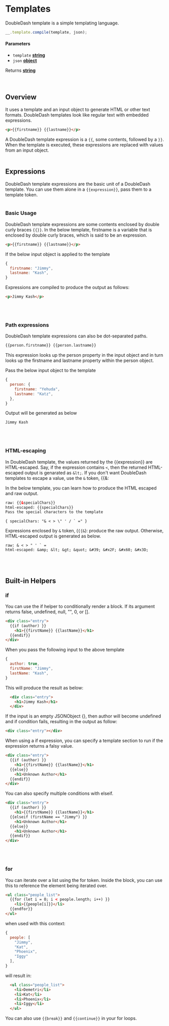 # Templates

DoubleDash template is a simple templating language.

```js
__.template.compile(template, json);
```

#### Parameters

*   `template` **[string](https://developer.mozilla.org/docs/Web/JavaScript/Reference/Global_Objects/String)** 
*   `json` **[object](https://developer.mozilla.org/docs/Web/JavaScript/Reference/Global_Objects/Object)** 

Returns **[string](https://developer.mozilla.org/docs/Web/JavaScript/Reference/Global_Objects/String)**  
<br>
<br>

## Overview

It uses a template and an input object to generate HTML or other text formats. DoubleDash templates look like regular text with embedded expressions.

```html
<p>{{firstname}} {{lastname}}</p>
```

A DoubleDash template expression is a `{{`, some contents, followed by a `}}`. When the template is executed, these expressions are replaced with values from an input object.
<br>
<br>

## Expressions
DoubleDash template expressions are the basic unit of a DoubleDash template. You can use them alone in a `{{expression}}`, pass them to a template token.
<br>
<br>

### Basic Usage

DoubleDash template expressions are some contents enclosed by double curly braces `{{}}`. In the below template, firstname is a variable that is enclosed by double curly braces, which is said to be an expression.

```html
<p>{{firstname}} {{lastname}}</p>
```

If the below input object is applied to the template
```js
{
  firstname: "Jimmy",
  lastname: "Kash",
}
```

Expressions are compiled to produce the output as follows:
```html
<p>Jimmy Kash</p>
```
<br>
<br>

### Path expressions

DoubleDash template expressions can also be dot-separated paths.

```html
{{person.firstname}} {{person.lastname}}
```

This expression looks up the person property in the input object and in turn looks up the firstname and lastname property within the person object.

Pass the below input object to the template
```js
{
  person: {
    firstname: "Yehuda",
    lastname: "Katz",
  },
}
```

Output will be generated as below
```html
Jimmy Kash
```
<br>
<br>

### HTML-escaping

In DoubleDash template, the values returned by the {{expression}} are HTML-escaped. Say, if the expression contains `<`, then the returned HTML-escaped output is genarated as `&lt;`. If you don't want DoubleDash templates to escape a value, use the `&` token, {{&:

In the below template, you can learn how to produce the HTML escaped and raw output.

```html
raw: {{&specialChars}}
html-escaped: {{specialChars}}
Pass the special characters to the template
```

```
{ specialChars: "& < > \" ' / ` =" }
```
Expressions enclosed by `&` token, (`{{&`): produce the raw output. Otherwise, HTML-escaped output is generated as below.

```
raw: & < > " ' ` =
html-escaped: &amp; &lt; &gt; &quot; &#39; &#x2F; &#x60; &#x3D;
```
<br>
<br>

## Built-in Helpers

### if

You can use the if helper to conditionally render a block. If its argument returns false, undefined, null, "", 0, or [].

```html
<div class="entry">
  {{if (author) }}
    <h1>{{firstName}} {{lastName}}</h1>
  {{endif}}
</div>
```

When you pass the following input to the above template
```js
{
  author: true,
  firstName: "Jimmy",
  lastName: "Kash",
}
```

This will produce the result as below:
```html
  <div class="entry">
    <h1>Jimmy Kash</h1>
  </div>
```

If the input is an empty JSONObject {}, then author will become undefined and if condition fails, resulting in the output as follow:
```html
<div class="entry"></div>
```

When using a if expression, you can specify a template section to run if the expression returns a falsy value.
```html
<div class="entry">
  {{if (author) }}
    <h1>{{firstName}} {{lastName}}</h1>
  {{else}}
    <h1>Unknown Author</h1>
  {{endif}}
</div>
```

You can also specify multiple conditions with elseif.
```html
<div class="entry">
  {{if (author) }}
    <h1>{{firstName}} {{lastName}}</h1>
  {{elseif (firstName == "Jimmy") }}
    <h1>Unknown Author</h1>
  {{else}}
    <h1>Unknown Author</h1>
  {{endif}}
</div>
```
<br>
<br>

### for

You can iterate over a list using the for token. Inside the block, you can use this to reference the element being iterated over.
```html
<ul class="people_list">
  {{for (let i = 0; i < people.length; i++) }}
    <li>{{people[i]}}</li>
  {{endfor}}
</ul>
```

when used with this context:
```js
{
  people: [
    "Jimmy",
    "Kat",
    "Phoenix",
    "Iggy"
  ],
}
```

will result in:
```html
  <ul class="people_list">
    <li>Demetri</li>
    <li>Kat</li>
    <li>Phoenix</li>
    <li>Iggy</li>
  </ul>
```

You can also use `{{break}}` and `{{continue}}` in your for loops.
